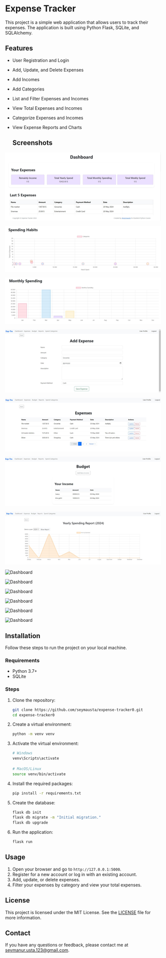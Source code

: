 # Expense Tracker

This project is a simple web application that allows users to track their expenses. The application is built using Python Flask, SQLite, and SQLAlchemy.

## Features

- User Registration and Login
- Add, Update, and Delete Expenses
- Add Incomes
- Add Categories
- List and Filter Expenses and Incomes
- View Total Expenses and Incomes
- Categorize Expenses and Incomes
- View Expense Reports and Charts

  ## Screenshots

![Dashboard](images/2.jpg)

![Dashboard](images/3.jpg)

![Dashboard](images/4.jpg)

![Dashboard](images/5.jpg)

![Dashboard](images/6.jpg)

![Dashboard](images/7.jpg)

![Dashboard](images/8.jpg)

![Dashboard](images/9.png)

![Dashboard](images/10.png)

![Dashboard](images/11.png)

![Dashboard](images/12.png)

![Dashboard](images/13.png)

![Dashboard](images/14.png)

## Installation

Follow these steps to run the project on your local machine.

### Requirements

- Python 3.7+
- SQLite

### Steps

1. Clone the repository:

    ```bash
    git clone https://github.com/seymausta/expense-tracker0.git
    cd expense-tracker0
    ```

2. Create a virtual environment:

    ```bash
    python -m venv venv
    ```

3. Activate the virtual environment:

    ```bash
    # Windows
    venv\Scripts\activate

    # MacOS/Linux
    source venv/bin/activate
    ```

4. Install the required packages:

    ```bash
    pip install -r requirements.txt
    ```

5. Create the database:

    ```bash
    flask db init
    flask db migrate -m "Initial migration."
    flask db upgrade
    ```

6. Run the application:

    ```bash
    flask run
    ```

## Usage

1. Open your browser and go to `http://127.0.0.1:5000`.
2. Register for a new account or log in with an existing account.
3. Add, update, or delete expenses.
4. Filter your expenses by category and view your total expenses.


## License

This project is licensed under the MIT License. See the [LICENSE](LICENSE) file for more information.

## Contact

If you have any questions or feedback, please contact me at [seymanur.usta.123@gmail.com](mailto:seymanur.usta.123@gmail.com).
